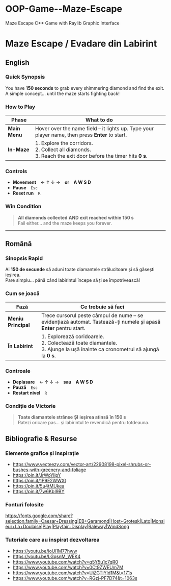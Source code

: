# OOP-Game--Maze-Escape
Maze Escape C++ Game with Raylib Graphic Interface

# Maze Escape / Evadare din Labirint


## English

###  Quick Synopsis
You have **150 seconds** to grab every shimmering diamond and find the exit.  
A simple concept… until the maze starts fighting back!

###   How to Play
| Phase | What to do |
|-------|------------|
| **Main Menu** | Hover over the name field – it lights up. Type your player name, then press **Enter** to start. |
| **In-Maze** | 1. Explore the corridors.<br>2. Collect all diamonds.<br>3. Reach the exit door before the timer hits **0 s**. |

###   Controls
- **Movement** ← ↑ ↓ → **or** **A W S D**  
- **Pause** `Esc`
- **Reset run** `R`

###  Win Condition
> **All diamonds collected** **AND** **exit reached** **within 150 s**  
> Fail either… and the maze keeps you forever. 

---

##   Română

###   Sinopsis Rapid
Ai **150 de secunde** să aduni toate diamantele strălucitoare și să găsești ieșirea.  
Pare simplu… până când labirintul începe să ți se împotrivească!

###   Cum se joacă
| Fază | Ce trebuie să faci |
|------|--------------------|
| **Meniu Principal** | Trece cursorul peste câmpul de nume – se evidențiază automat. Tastează-ți numele și apasă **Enter** pentru start. |
| **În Labirint** | 1. Explorează coridoarele.<br>2. Colectează toate diamantele.<br>3. Ajunge la ușă înainte ca cronometrul să ajungă la **0 s**. |

###  Controale
- **Deplasare** ← ↑ ↓ → **sau** **A W S D**  
- **Pauză** `Esc`  
- **Restart nivel** `R`

###   Condiție de Victorie
> **Toate diamantele strânse** **ȘI** **ieșirea atinsă** **în 150 s**  
> Ratezi oricare pas… și labirintul te revendică pentru totdeauna. 

##  Bibliografie & Resurse

###  Elemente grafice și inspirație
  - https://www.vecteezy.com/vector-art/22908198-pixel-shrubs-or-bushes-with-greenery-and-foliage
  - https://pin.it/JrWoYlipY  
  - https://pin.it/1P9E2WWXt  
  - https://pin.it/5u4tMUkea  
  - https://pin.it/7w6KbI9BY  

###  Fonturi folosite
https://fonts.google.com/share?selection.family=Caesar+Dressing|EB+Garamond|Host+Grotesk|Lato|Monsieur+La+Doulaise|Play|Playfair+Display|Raleway|WindSong

###  Tutoriale care au inspirat dezvoltarea
- https://youtu.be/ioUl1M77hww
- https://youtu.be/LGqsnM_WEK4
- https://www.youtube.com/watch?v=q5Y5u1c7qR0  
- https://www.youtube.com/watch?v=0Ct9ZWEUm7M  
- https://www.youtube.com/watch?v=UiZGTIYld1M&t=171s  
- https://www.youtube.com/watch?v=RGzj-PF7D74&t=1063s


